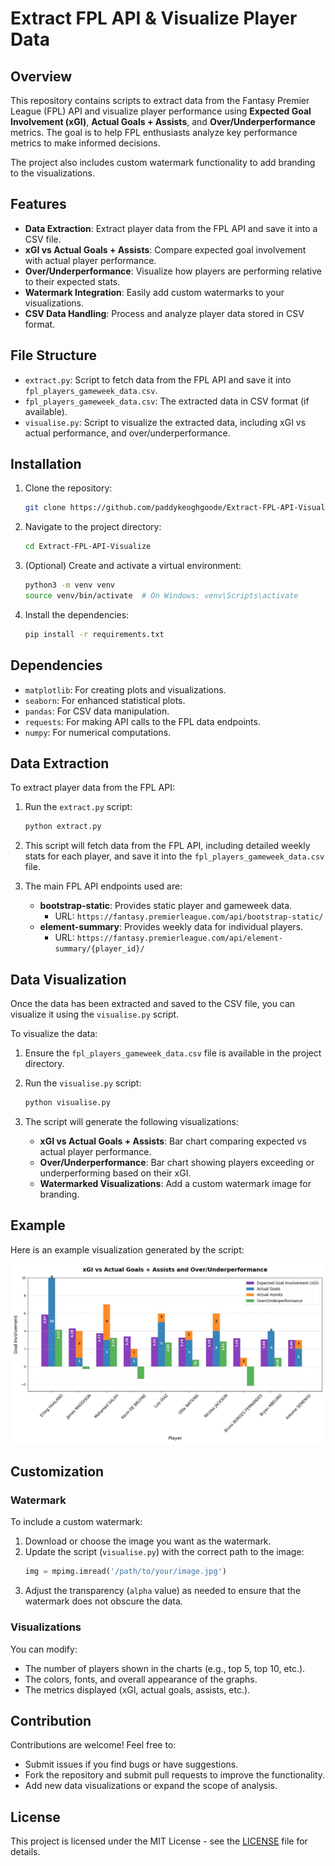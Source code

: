 # Extract FPL API & Visualize Player Data

## Overview

This repository contains scripts to extract data from the Fantasy Premier League (FPL) API and visualize player performance using **Expected Goal Involvement (xGI)**, **Actual Goals + Assists**, and **Over/Underperformance** metrics. The goal is to help FPL enthusiasts analyze key performance metrics to make informed decisions.

The project also includes custom watermark functionality to add branding to the visualizations.

## Features

- **Data Extraction**: Extract player data from the FPL API and save it into a CSV file.
- **xGI vs Actual Goals + Assists**: Compare expected goal involvement with actual player performance.
- **Over/Underperformance**: Visualize how players are performing relative to their expected stats.
- **Watermark Integration**: Easily add custom watermarks to your visualizations.
- **CSV Data Handling**: Process and analyze player data stored in CSV format.

## File Structure

- `extract.py`: Script to fetch data from the FPL API and save it into `fpl_players_gameweek_data.csv`.
- `fpl_players_gameweek_data.csv`: The extracted data in CSV format (if available).
- `visualise.py`: Script to visualize the extracted data, including xGI vs actual performance, and over/underperformance.

## Installation

1. Clone the repository:
    ```bash
    git clone https://github.com/paddykeoghgoode/Extract-FPL-API-Visualize.git
    ```

2. Navigate to the project directory:
    ```bash
    cd Extract-FPL-API-Visualize
    ```

3. (Optional) Create and activate a virtual environment:
    ```bash
    python3 -m venv venv
    source venv/bin/activate  # On Windows: venv\Scripts\activate
    ```

4. Install the dependencies:
    ```bash
    pip install -r requirements.txt
    ```

## Dependencies

- `matplotlib`: For creating plots and visualizations.
- `seaborn`: For enhanced statistical plots.
- `pandas`: For CSV data manipulation.
- `requests`: For making API calls to the FPL data endpoints.
- `numpy`: For numerical computations.

## Data Extraction

To extract player data from the FPL API:

1. Run the `extract.py` script:
    ```bash
    python extract.py
    ```

2. This script will fetch data from the FPL API, including detailed weekly stats for each player, and save it into the `fpl_players_gameweek_data.csv` file.

3. The main FPL API endpoints used are:
   - **bootstrap-static**: Provides static player and gameweek data.
     - URL: `https://fantasy.premierleague.com/api/bootstrap-static/`
   - **element-summary**: Provides weekly data for individual players.
     - URL: `https://fantasy.premierleague.com/api/element-summary/{player_id}/`

## Data Visualization

Once the data has been extracted and saved to the CSV file, you can visualize it using the `visualise.py` script.

To visualize the data:

1. Ensure the `fpl_players_gameweek_data.csv` file is available in the project directory.

2. Run the `visualise.py` script:
    ```bash
    python visualise.py
    ```

3. The script will generate the following visualizations:
   - **xGI vs Actual Goals + Assists**: Bar chart comparing expected vs actual player performance.
   - **Over/Underperformance**: Bar chart showing players exceeding or underperforming based on their xGI.
   - **Watermarked Visualizations**: Add a custom watermark image for branding.

## Example

Here is an example visualization generated by the script:

![Example Visualization](https://raw.githubusercontent.com/paddykeoghgoode/Extract-FPL-API-Visualize/refs/heads/main/xgi.jpeg?token=GHSAT0AAAAAACYAQM3E3565U6SEC5Q5JO34ZXT6NUA)

## Customization

### Watermark

To include a custom watermark:
1. Download or choose the image you want as the watermark.
2. Update the script (`visualise.py`) with the correct path to the image:
    ```python
    img = mpimg.imread('/path/to/your/image.jpg')
    ```
3. Adjust the transparency (`alpha` value) as needed to ensure that the watermark does not obscure the data.

### Visualizations

You can modify:
- The number of players shown in the charts (e.g., top 5, top 10, etc.).
- The colors, fonts, and overall appearance of the graphs.
- The metrics displayed (xGI, actual goals, assists, etc.).

## Contribution

Contributions are welcome! Feel free to:
- Submit issues if you find bugs or have suggestions.
- Fork the repository and submit pull requests to improve the functionality.
- Add new data visualizations or expand the scope of analysis.

## License

This project is licensed under the MIT License - see the [LICENSE](LICENSE) file for details.
